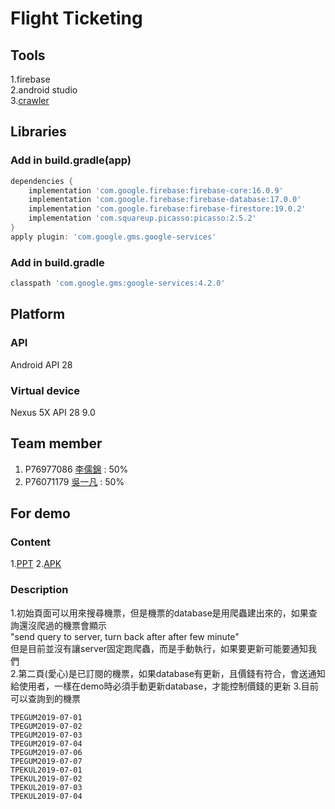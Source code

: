 # Flight Ticketing

## Tools

1.firebase  
2.android studio  
3.[crawler](https://github.com/WuIFan/TicketCrawler_With_FireBase)  

## Libraries

### Add in build.gradle(app)

```gradle
dependencies {
    implementation 'com.google.firebase:firebase-core:16.0.9'
    implementation 'com.google.firebase:firebase-database:17.0.0'
    implementation 'com.google.firebase:firebase-firestore:19.0.2'
    implementation 'com.squareup.picasso:picasso:2.5.2'
}
apply plugin: 'com.google.gms.google-services'
```

### Add in build.gradle

```gradle
classpath 'com.google.gms:google-services:4.2.0'
```

## Platform

### API

Android API 28

### Virtual device

Nexus 5X API 28 9.0

## Team member

1. P76977086 [李儒錦](https://github.com/kiam123) : 50%  
2. P76071179 [吳一凡](https://github.com/WuIFan)  : 50%  

## For demo

### Content

1.[PPT](https://docs.google.com/presentation/d/1_7Rxz29IJenLgbTiVHL8YfTBDpoQJY7gbl31a3Db0nc/edit?usp=sharing) 
2.[APK](./Ticketing.apk)  

### Description  

1.初始頁面可以用來搜尋機票，但是機票的database是用爬蟲建出來的，如果查詢還沒爬過的機票會顯示  
"send query to server, turn back after after few minute"  
但是目前並沒有讓server固定跑爬蟲，而是手動執行，如果要更新可能要通知我們  
2.第二頁(愛心)是已訂閱的機票，如果database有更新，且價錢有符合，會送通知給使用者，一樣在demo時必須手動更新database，才能控制價錢的更新
3.目前可以查詢到的機票  
```
TPEGUM2019-07-01
TPEGUM2019-07-02
TPEGUM2019-07-03
TPEGUM2019-07-04
TPEGUM2019-07-06
TPEGUM2019-07-07
TPEKUL2019-07-01
TPEKUL2019-07-02
TPEKUL2019-07-03
TPEKUL2019-07-04
```
